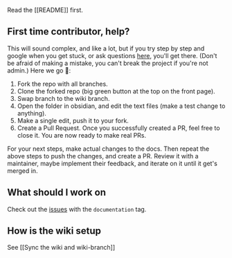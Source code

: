 Read the [[README]] first.

## First time contributor, help?
This will sound complex, and like a lot, but if you try step by step and google when you get stuck, or ask questions [here](https://github.com/techartorg/bqt/issues/92), you'll get there. 
(Don't be afraid of making a mistake, you can't break the project if you're not admin.)
Here we go 🚶:  
1. Fork the repo with all branches.
2. Clone the forked repo (big green button at the top on the front page).
3. Swap branch to the wiki branch.
4. Open the folder in obsidian, and edit the text files (make a test change to anything).
5. Make a single edit, push it to your fork.
6. Create a Pull Request.
Once you successfully created a PR, feel free to close it. You are now ready to make real PRs.

For your next steps, make actual changes to the docs.
Then repeat the above steps to push the changes, and create a PR.
Review it with a maintainer, maybe implement their feedback, and iterate on it until it get's merged in.

## What should I work on
Check out the [issues](https://github.com/techartorg/bqt/issues) with the  `documentation` tag.

## How is the wiki setup
See [[Sync the wiki and wiki-branch]]